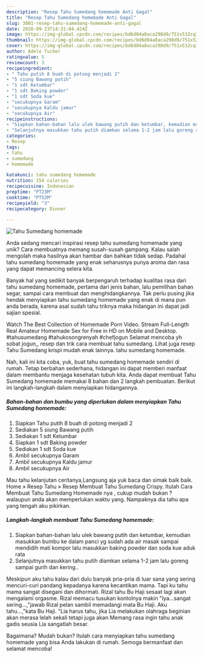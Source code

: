 ```yaml
---
description: "Resep Tahu Sumedang homemade Anti Gagal"
title: "Resep Tahu Sumedang homemade Anti Gagal"
slug: 3801-resep-tahu-sumedang-homemade-anti-gagal
date: 2020-09-23T14:31:04.424Z
image: https://img-global.cpcdn.com/recipes/bd6d04a8aca298d9/751x532cq70/tahu-sumedang-homemade-foto-resep-utama.jpg
thumbnail: https://img-global.cpcdn.com/recipes/bd6d04a8aca298d9/751x532cq70/tahu-sumedang-homemade-foto-resep-utama.jpg
cover: https://img-global.cpcdn.com/recipes/bd6d04a8aca298d9/751x532cq70/tahu-sumedang-homemade-foto-resep-utama.jpg
author: Adele Tucker
ratingvalue: 5
reviewcount: 3
recipeingredient:
- " Tahu putih 8 buah di potong menjadi 2"
- "5 siung Bawang putih"
- "1 sdt Ketumbar"
- "1 sdt Baking powder"
- "1 sdt Soda kue"
- "secukupnya Garam"
- "secukupnya Kaldu jamur"
- "secukupnya Air"
recipeinstructions:
- "Siapkan bahan-bahan lalu ulek bawang putih dan ketumbar, kemudian masukkan bumbu ke dalam panci yg sudah ada air masak sampai mendidih mati kompor lalu masukkan baking powder dan soda kue aduk rata"
- "Selanjutnya masukkan tahu putih diamkan selama 1-2 jam lalu goreng sampai gurih dan kering.."
categories:
- Resep
tags:
- tahu
- sumedang
- homemade

katakunci: tahu sumedang homemade 
nutrition: 154 calories
recipecuisine: Indonesian
preptime: "PT23M"
cooktime: "PT52M"
recipeyield: "3"
recipecategory: Dinner

---
```



![Tahu Sumedang homemade](https://img-global.cpcdn.com/recipes/bd6d04a8aca298d9/751x532cq70/tahu-sumedang-homemade-foto-resep-utama.jpg)

Anda sedang mencari inspirasi resep tahu sumedang homemade yang unik? Cara membuatnya memang susah-susah gampang. Kalau salah mengolah maka hasilnya akan hambar dan bahkan tidak sedap. Padahal tahu sumedang homemade yang enak seharusnya punya aroma dan rasa yang dapat memancing selera kita.

Banyak hal yang sedikit banyak berpengaruh terhadap kualitas rasa dari tahu sumedang homemade, pertama dari jenis bahan, lalu pemilihan bahan segar, sampai cara membuat dan menghidangkannya. Tak perlu pusing jika hendak menyiapkan tahu sumedang homemade yang enak di mana pun anda berada, karena asal sudah tahu triknya maka hidangan ini dapat jadi sajian spesial.

Watch The Best Collection of Homemade Porn Video. Stream Full-Length Real Amateur Homemade Sex for Free in HD on Mobile and Desktop. #tahusumedang #tahukosongrenyah #chefjogun Selamat mencoba yh sobat jogun,, resep dan trik cara membuat tahu sumedang. Lihat juga resep Tahu Sumedang krispi mudah enak lainnya. tahu sumedang homemade.


Nah, kali ini kita coba, yuk, buat tahu sumedang homemade sendiri di rumah. Tetap berbahan sederhana, hidangan ini dapat memberi manfaat dalam membantu menjaga kesehatan tubuh kita. Anda dapat membuat Tahu Sumedang homemade memakai 8 bahan dan 2 langkah pembuatan. Berikut ini langkah-langkah dalam menyiapkan hidangannya.

<!--inarticleads1-->

##### Bahan-bahan dan bumbu yang diperlukan dalam menyiapkan Tahu Sumedang homemade:

1. Siapkan  Tahu putih 8 buah di potong menjadi 2
1. Sediakan 5 siung Bawang putih
1. Sediakan 1 sdt Ketumbar
1. Siapkan 1 sdt Baking powder
1. Sediakan 1 sdt Soda kue
1. Ambil secukupnya Garam
1. Ambil secukupnya Kaldu jamur
1. Ambil secukupnya Air


Mau tahu kelanjutan ceritanya,Langsung aja yuk baca dan simak baik baik. Home » Resep Tahu » Resep Membuat Tahu Sumedang Crispy. Itulah Cara Membuat Tahu Sumedang Homemade nya , cukup mudah bukan ? walaupun anda akan memperlukan waktu yang. Nampaknya dia tahu apa yang tengah aku pikirkan. 

<!--inarticleads2-->

##### Langkah-langkah membuat Tahu Sumedang homemade:

1. Siapkan bahan-bahan lalu ulek bawang putih dan ketumbar, kemudian masukkan bumbu ke dalam panci yg sudah ada air masak sampai mendidih mati kompor lalu masukkan baking powder dan soda kue aduk rata
1. Selanjutnya masukkan tahu putih diamkan selama 1-2 jam lalu goreng sampai gurih dan kering..


Meskipun aku tahu kalau dari dulu banyak pria-pria di luar sana yang sering mencuri-curi pandang kepadanya karena kecantikan mama. Tapi ku tahu mama sangat disegani dan dihormati. Rizal tahu Bu Haji sesaat lagi akan mengalami orgasme. Rizal memacu tusukan kontolnya makin &#34;Iya…sangat sering…,&#34;jawab Rizal pelan sambil memadangi mata Bu Haji. Aku tahu…,&#34;kata Bu Haji. &#34;Lia harus tahu, jika Lia melakukan olahraga beginian akan merasa lelah sekali tetapi juga akan Memang rasa ingin tahu anak gadis seusia Lia sangatlah besar. 

Bagaimana? Mudah bukan? Itulah cara menyiapkan tahu sumedang homemade yang bisa Anda lakukan di rumah. Semoga bermanfaat dan selamat mencoba!
